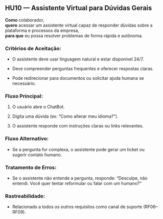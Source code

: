 
## **HU10 — Assistente Virtual para Dúvidas Gerais**


**Como** colaborador,  
**quero** acessar um assistente virtual capaz de responder dúvidas sobre a plataforma e processos da empresa,  
**para que** eu possa resolver problemas de forma rápida e autônoma.

### Critérios de Aceitação:

-   O assistente deve usar linguagem natural e estar disponível 24/7.
    
-   Deve compreender perguntas frequentes e oferecer respostas claras.
    
-   Pode redirecionar para documentos ou solicitar ajuda humana se necessário.
    

### Fluxo Principal:

1.  O usuário abre o ChatBot.
    
2.  Digita uma dúvida (ex: “Como alterar meu idioma?”).
    
3.  O assistente responde com instruções claras ou links relevantes.
    

### Fluxo Alternativo:

-   Se a pergunta for complexa, o assistente pode gerar um ticket ou sugerir contato humano.
    

### Tratamento de Erros:

-   Se o assistente não entende a pergunta, responde: “Desculpe, não entendi. Você quer tentar reformular ou falar com um humano?”
    

### Rastreabilidade:

-   Relacionado a todos os outros requisitos como canal de suporte (RF06–RF09).
